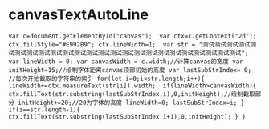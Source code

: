 # canvasTextAutoLine
``var c=document.getElementById("canvas"); 
		var ctx=c.getContext("2d"); 
		ctx.fillStyle="#E992B9";
		ctx.lineWidth=1; 
		var str = "测试测试测试测试测试测试测试测试测试测试测试测试测试测试测试测试测试测试测试测试测试测试测试测试";
		var lineWidth = 0;
		var canvasWidth = c.width;//计算canvas的宽度
		var initHeight=15;//绘制字体距离canvas顶部初始的高度
		var lastSubStrIndex= 0; //每次开始截取的字符串的索引
		for(let i=0;i<str.length;i++){ 
		    lineWidth+=ctx.measureText(str[i]).width; 
		    if(lineWidth>canvasWidth){  
		        ctx.fillText(str.substring(lastSubStrIndex,i),0,initHeight);//绘制截取部分
		        initHeight+=20;//20为字体的高度
		        lineWidth=0;
		        lastSubStrIndex=i;
		    } 
		    if(i==str.length-1){
		        ctx.fillText(str.substring(lastSubStrIndex,i+1),0,initHeight);
		    }
		}``
